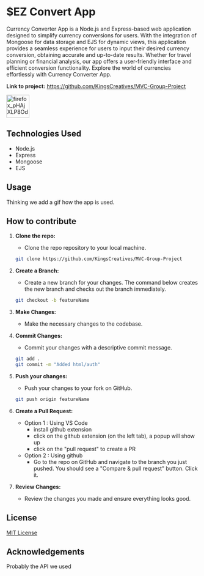 # $EZ Convert App
Currency Converter App is a Node.js and Express-based web application designed to simplify currency conversions for users. With the integration of Mongoose for data storage and EJS for dynamic views, this application provides a seamless experience for users to input their desired currency conversion, obtaining accurate and up-to-date results. Whether for travel planning or financial analysis, our app offers a user-friendly interface and efficient conversion functionality. Explore the world of currencies effortlessly with Currency Converter App.

**Link to project:** https://github.com/KingsCreatives/MVC-Group-Project

<img width="60" alt="firefox_pHAjXLP8Od" src="https://github.com/KingsCreatives/MVC-Group-Project/assets/147882439/f5ce80bc-799d-449c-944b-2c42de6287e8">



## Technologies Used
- Node.js
- Express
- Mongoose
- EJS

## Usage
Thinking we add a gif how the app is used.

## How to contribute

1. **Clone the repo:**
   - Clone the repo repository to your local machine.

   ```bash
   git clone https://github.com/KingsCreatives/MVC-Group-Project
   ```

2. **Create a Branch:**
   - Create a new branch for your changes. The command below creates the new branch and checks out the branch immediately.

   ```bash
   git checkout -b featureName
   ```

3. **Make Changes:**
   - Make the necessary changes to the codebase.

4. **Commit Changes:**
   - Commit your changes with a descriptive commit message.

   ```bash
   git add .
   git commit -m "Added html/auth"
   ```

5. **Push your changes:**
   - Push your changes to your fork on GitHub.

   ```bash
   git push origin featureName
   ```

6. **Create a Pull Request:**
   - Option 1 : Using VS Code
      - install github extension
      - click on the github extension (on the left tab), a popup will show up
      - click on the "pull request" to create a PR
   - Option 2 : Using github 
     - Go to the repo on GitHub and navigate to the branch you just pushed. You should see a "Compare & pull request" button. Click it.

7. **Review Changes:**
   - Review the changes you made and ensure everything looks good.


## License
[MIT License](https://choosealicense.com/licenses/mit/)

## Acknowledgements
Probably the API we used
